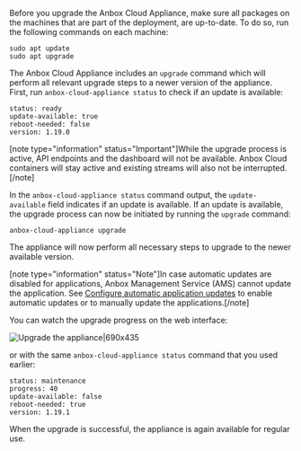 Before you upgrade the Anbox Cloud Appliance, make sure all packages on the machines that are part of the deployment, are up-to-date. To do so, run the following commands on each machine:

    sudo apt update
    sudo apt upgrade

The Anbox Cloud Appliance includes an `upgrade` command which will perform all relevant upgrade steps to a newer version of the appliance.  First, run `anbox-cloud-appliance status` to check if an update is available:

    status: ready
    update-available: true
    reboot-needed: false
    version: 1.19.0

[note type="information" status="Important"]While the upgrade process is active, API endpoints and the dashboard will not be available. Anbox Cloud containers will stay active and existing streams will also not be interrupted.[/note]

In the `anbox-cloud-appliance status` command output, the `update-available` field indicates if an update is available. If an update is available, the upgrade process can now be initiated by running the `upgrade` command:

    anbox-cloud-appliance upgrade

The appliance will now perform all necessary steps to upgrade to the newer available version. 

[note type="information" status="Note"]In case automatic updates are disabled for applications, Anbox Management Service (AMS) cannot update the application. See [Configure automatic application updates](https://discourse.ubuntu.com/t/24201#configure-automatic-updates) to enable automatic updates or to manually update the applications.[/note]

You can watch the upgrade progress on the web interface:

![Upgrade the appliance|690x435](https://assets.ubuntu.com/v1/1093e239-update_appliance.png)

 or with the same `anbox-cloud-appliance status` command that you used earlier:

    status: maintenance
    progress: 40
    update-available: false
    reboot-needed: true
    version: 1.19.1

When the upgrade is successful, the appliance is again available for regular use.

